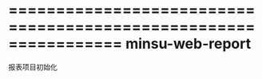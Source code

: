 ================================================================
minsu-web-report
================================================================



报表项目初始化